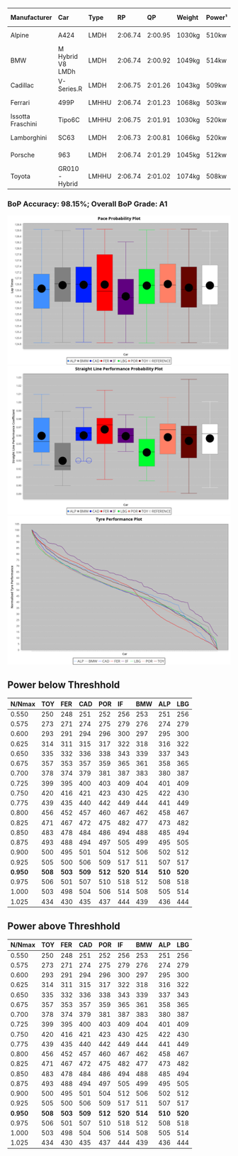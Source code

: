 |Manufacturer|Car|Type|RP|QP|Weight|Power¹|Threshhold|PINC|Power²|E/Stint|AVG Vmax|FDS|RDLC|L/Stint|BOP-Grade|ModelAccuracy|ModelPoints|Match%|
|:-|:-|:-|:-|:-|:-|:-|:-|:-|:-|:-|:-|:-|:-|:-|:-|:-|:-|:-|
|Alpine|A424|LMDH|2:06.74|2:00.95|1030kg|510kw|210.0kph|0%|510kw|900MJ|301.19kph-320.83kph|-|1.03|25|~A1|81.46%|523|100.00%|
|BMW|M Hybrid V8 LMDh|LMDH|2:06.74|2:00.92|1049kg|514kw|210.0kph|0%|514kw|898MJ|296.50kph-318.94kph|-|1.02|25|~A1|98.60%|1690|100.00%|
|Cadillac|V-Series.R|LMDH|2:06.75|2:01.26|1043kg|509kw|210.0kph|0%|509kw|883MJ|295.26kph-318.38kph|-|1.02|25|~A1|98.38%|1765|96.72%|
|Ferrari|499P|LMHHU|2:06.74|2:01.23|1068kg|503kw|210.0kph|0%|503kw|886MJ|297.82kph-319.05kph|190kph|1.02|25|~A1|92.24%|2247|100.00%|
|Issotta Fraschini|Tipo6C|LMHHU|2:06.75|2:01.91|1030kg|520kw|210.0kph|0%|520kw|917MJ|303.65kph-313.81kph|150kph|1.08|25|+A2|66.67%|96|92.42%|
|Lamborghini|SC63|LMDH|2:06.73|2:00.81|1066kg|520kw|210.0kph|0%|520kw|902MJ|297.50kph-314.77kph|-|1.02|25|~A1|96.77%|419|96.02%|
|Porsche|963|LMDH|2:06.74|2:01.29|1045kg|512kw|210.0kph|0%|512kw|895MJ|297.17kph-319.46kph|-|1.02|25|~A1|96.81%|5438|100.00%|
|Toyota|GR010 - Hybrid|LMHHU|2:06.74|2:01.02|1074kg|508kw|210.0kph|0%|508kw|901MJ|295.43kph-325.70kph|190kph|1.02|25|~A1|86.04%|1751|100.00%|

### BoP Accuracy: 98.15%; Overall BoP Grade: A1
![](BOP/WEC2024/SPA/BASIC/IMG/AUTO.png)![](BOP/WEC2024/SPA/BASIC/IMG/AUTO_sp.png)![](BOP/WEC2024/SPA/BASIC/IMG/AUTO_tw.png)
## Power below Threshhold
|N/Nmax|TOY|FER|CAD|POR|IF|BMW|ALP|LBG|
|:-|:-|:-|:-|:-|:-|:-|:-|:-|
|0.550|250|248|251|252|256|253|251|256|
|0.575|273|271|274|275|279|276|274|279|
|0.600|293|291|294|296|300|297|295|300|
|0.625|314|311|315|317|322|318|316|322|
|0.650|335|332|336|338|343|339|337|343|
|0.675|357|353|357|359|365|361|358|365|
|0.700|378|374|379|381|387|383|380|387|
|0.725|399|395|400|403|409|404|401|409|
|0.750|420|416|421|423|430|425|422|430|
|0.775|439|435|440|442|449|444|441|449|
|0.800|456|452|457|460|467|462|458|467|
|0.825|471|467|472|475|482|477|473|482|
|0.850|483|478|484|486|494|488|485|494|
|0.875|493|488|494|497|505|499|495|505|
|0.900|500|495|501|504|512|506|502|512|
|0.925|505|500|506|509|517|511|507|517|
|**0.950**|**508**|**503**|**509**|**512**|**520**|**514**|**510**|**520**|
|0.975|506|501|507|510|518|512|508|518|
|1.000|503|498|504|506|514|508|505|514|
|1.025|434|430|435|437|444|439|436|444|

## Power above Threshhold
|N/Nmax|TOY|FER|CAD|POR|IF|BMW|ALP|LBG|
|:-|:-|:-|:-|:-|:-|:-|:-|:-|
|0.550|250|248|251|252|256|253|251|256|
|0.575|273|271|274|275|279|276|274|279|
|0.600|293|291|294|296|300|297|295|300|
|0.625|314|311|315|317|322|318|316|322|
|0.650|335|332|336|338|343|339|337|343|
|0.675|357|353|357|359|365|361|358|365|
|0.700|378|374|379|381|387|383|380|387|
|0.725|399|395|400|403|409|404|401|409|
|0.750|420|416|421|423|430|425|422|430|
|0.775|439|435|440|442|449|444|441|449|
|0.800|456|452|457|460|467|462|458|467|
|0.825|471|467|472|475|482|477|473|482|
|0.850|483|478|484|486|494|488|485|494|
|0.875|493|488|494|497|505|499|495|505|
|0.900|500|495|501|504|512|506|502|512|
|0.925|505|500|506|509|517|511|507|517|
|**0.950**|**508**|**503**|**509**|**512**|**520**|**514**|**510**|**520**|
|0.975|506|501|507|510|518|512|508|518|
|1.000|503|498|504|506|514|508|505|514|
|1.025|434|430|435|437|444|439|436|444|
